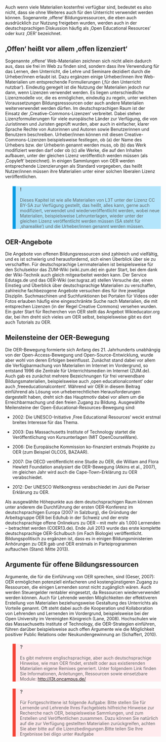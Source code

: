 Auch wenn viele Materialien kostenfrei verfügbar sind, bedeutet es also nicht, dass sie ohne Weiteres auch für den Unterricht verwendet werden können. Sogenannte ‚offene‘ Bildungsressourcen, die eben auch ausdrücklich zur Nutzung freigeben wurden, werden auch in der deutschsprachigen Diskussion häufig als ‚Open Educational Resources‘ oder kurz ‚OER‘ bezeichnet.  

## ‚Offen‘ heißt vor allem ‚offen lizenziert‘

Sogenannte ‚offene‘ Web-Materialien zeichnen sich nicht allein dadurch aus, dass sie frei im Web zu finden sind, sondern dass ihre Verwendung für das Lernen, den Unterricht, die Lehre und Seminare dezidiert durch die Urheber/innen erlaubt ist. Dazu ergänzen einige Urheber/innen ihre Web-Materialien um entsprechende Formulierungen (‚für den Unterricht nutzbar‘). Eindeutig geregelt ist die Nutzung der Materialien jedoch nur dann, wenn Lizenzen verwendet werden. Es liegen unterschiedliche Lizenzmodelle vor, die es ermöglichen, eindeutig zu regeln, unter welchen Voraussetzungen Bildungsressourcen oder auch andere Materialien weiterverwendet werden dürfen. Im deutschsprachigen Raum ist der Einsatz der ‚Creative-Commons-Lizenzen‘ verbreitet. Dabei stehen Lizenzformulierungen für viele europäische Länder zur Verfügung, die von Juristinnen und Juristen geprüft wurden, aber auch in einfacher, klarer Sprache Rechte von Autorinnen und Autoren sowie Benutzerinnen und Benutzern beschreiben. Urheber/innen können mit diesen Creative-Commons-Lizenzen beispielsweise festlegen, ob (a) der Name des Urhebers bzw. der Urheberin genannt werden muss, ob (b) das Werk modifiziert werden darf oder ob (c) alle Werke, die auf den Inhalten aufbauen, unter der gleichen Lizenz veröffentlich werden müssen (als ‚Copyleft‘ bezeichnet). In einigen Sammlungen von OER werden entsprechende Lizenzierungen als Standard vorgegeben, das heißt Nutzer/innen müssen ihre Materialien unter einer solchen liberalen Lizenz veröffentlichen.

<blockquote style="background: #B3E5FC; border-left: 10px solid #039BE5">

### !

Dieses Kapitel ist wie alle Materialien von L3T unter der Lizenz CC BY-SA zur Verfügung gestellt, das heißt, alles kann, gerne auch modifiziert, verwendet und wiederveröffentlicht werden, wobei neue Materialien, beispielsweise Lehrunterlagen, wieder unter der gleichen Lizenz veröffentlicht werden müssen (SA steht für ‚sharealike‘) und die Urheber/innen genannt werden müssen.

</blockquote>

## OER-Angebote

Die Angebote von offenen Bildungsressourcen sind zahlreich und vielfältig, und es ist schwierig und herausfordernd, sich einen Überblick über sie zu verschaffen. Für deutschsprachige Lernmaterialien ist beispielsweise für den Schulsektor das ZUM-Wiki (wiki.zum.de) ein guter Start, bei dem dank der Wiki-Technik auch gleich mitgearbeitet werden kann. Der Service Edutags.de und das OER-Wiki (oer.tugraz.at) stellen Versuche dar, einen Einstieg und Überblick über deutschsprachige Materialien zu verschaffen, zahlreiche fachbezogene Angebote versuchen dies für ihre jeweilige Disziplin. Suchmaschinen und Suchfunktionen bei Portalen für Videos oder Fotos erlauben häufig eine eingeschränkte Suche nach Materialien, die mit entsprechen Lizenzen (in der Regel Creative Commons) versehen wurden. Ein guter Start für Recherchen von OER stellt das Angebot Wikieducator.org dar, bei ihm dreht sich vieles um OER selbst, beispielsweise gibt es dort auch Tutorials zu OER.

## Meilensteine der OER-Bewegung

Die OER-Bewegung formierte sich Anfang des 21. Jahrhunderts unabhängig von der Open-Access-Bewegung und Open-Source-Entwicklung, wurde aber wohl von deren Erfolgen beeinflusst. Zunächst stand dabei vor allem die Verfügbarmachung von Materialien im Internet im Vordergrund, so entstand 1996 die Zentrale für Unterrichtsmedien im Internet (ZUM.de). Auch gab es zunächst mehrere Bezeichnungen für frei verwendbare Bildungsmaterialien, beispielsweise auch ‚open educationalcontent‘ oder auch ‚freeeducationalcontent‘. Während wir OER in diesem Beitrag einführend als Lösung von urheberrechtlichen Herausforderungen dargestellt haben, dreht sich das Hauptmotiv dabei vor allem um die Erreichbarmachung und den freien Zugang zu Bildung. Ausgewählte Meilensteine der Open-Educational-Resources-Bewegung sind:  

- 2002: Die UNESCO-Initiative ‚Free Educational Resources‘ weckt erstmal breites Interesse für das Thema.

- 2003: Das Massachusetts Institute of Technology startet die Veröffentlichung von Kursunterlagen (MIT OpenCourseWare).

- 2006: Die Europäische Kommission ko-finanziert erstmals Projekte zu OER (zum Beispiel OLCOS, BAZAAR).

- 2007: Die OECD veröffentlicht eine Studie zu OER, die William and Flora Hewlett Foundation analysiert die OER-Bewegung (Atkins et al., 2007), im gleichen Jahr wird auch die Cape-Town-Erklärung zu OER verabschiedet.

- 2012: Der UNESCO Weltkongress verabschiedet im Juni die Pariser Erklärung zu OER.

Als ausgewählte Höhepunkte aus dem deutschsprachigen Raum können unter anderem die Durchführung der ersten OER-Konferenz im deutschsprachigen Europa (2007 in Salzburg), die Gründung der Arbeitsgruppe OER bei Eduhub in der Schweiz und der erste deutschsprachige offene Onlinekurs zu OER – mit mehr als 1.000 Lernenden – betrachtet werden (COER13.de). Ende Juli 2013 wurde das erste komplette deutschsprachige OER-Schulbuch (im Fach Biologie) veröffentlicht. Bildungspolitisch zu ergänzen ist, dass es in einigen Bildungsministerien Anhörungen zu OER gab und OER erstmals in Parteiprogrammen auftauchen (Stand: Mitte 2013).

## Argumente für offene Bildungsressourcen

Argumente, die für die Einführung von OER sprechen, sind (Geser, 2007): OER ermöglichen potenziell einfacheren und kostengünstigeren Zugang zu Ressourcen, die einigen Lernenden sonst nicht zugänglich wären. Auch werden Steuergelder rentabler eingesetzt, da Ressourcen wiederverwendet werden können. Auch für Lehrende werden Möglichkeiten der effektiveren Erstellung von Materialien beziehungsweise Gestaltung des Unterrichts als Vorteile genannt. Oft steht dabei auch die Kooperation und Kollaboration von Lehrenden und Lernenden im Vordergrund, beispielsweise bei der Open University im Vereinigten Königreich (Lane, 2008). Hochschulen wie das Massachusetts Institute of Technology, die OER-Strategien einführen, führen darüber beispielsweise auch offen Argumente wie die Möglichkeit positiver Public Relations oder Neukundengewinnung an (Schaffert, 2010).

<blockquote style="background: #FFEBEE; border-left: 10px solid #F44336">

### ?

Es gibt mehrere englischsprachige, aber auch deutschsprachige Hinweise, wie man OER findet, erstellt oder aus existierenden Materialien eigene Remixes generiert. Unter folgendem Link finden Sie Informationen, Anleitungen, Ressourcen sowie einsetzbare Module: http://l3t.oncampus.de/

</blockquote>

<blockquote style="background: #FFEBEE; border-left: 10px solid #F44336">

### ?

Für Fortgeschrittene ist folgende Aufgabe: Bitte stellen Sie für Lernende und Lehrende Ihres Fachgebiets hilfreiche Hinweise zur Recherche nach OER, beispielsweise Sammlungen, und zum Erstellen und Veröffentlichen zusammen. Dazu können Sie natürlich auf die zur Verfügung gestellten Materialien zurückgreifen, achten Sie aber bitte auf die Lizenzbedingungen.Bitte teilen Sie Ihre Ergebnisse bei diigo unter #aufgabe

</blockquote>
